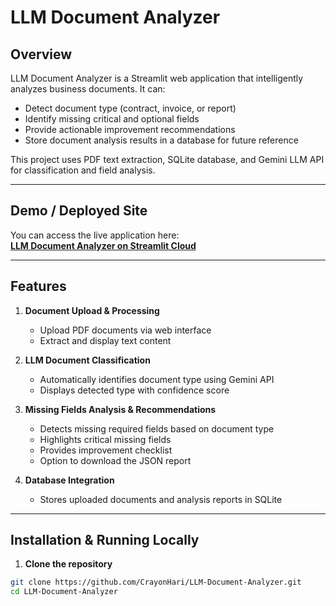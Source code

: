 # LLM Document Analyzer

## Overview
LLM Document Analyzer is a Streamlit web application that intelligently analyzes business documents. It can:

- Detect document type (contract, invoice, or report)  
- Identify missing critical and optional fields  
- Provide actionable improvement recommendations  
- Store document analysis results in a database for future reference  

This project uses PDF text extraction, SQLite database, and Gemini LLM API for classification and field analysis.

---

## Demo / Deployed Site
You can access the live application here:  
[**LLM Document Analyzer on Streamlit Cloud**](https://skillrankproject-uuhg2dr4uuxfr8tymxlwka.streamlit.app/)

---

## Features
1. **Document Upload & Processing**  
   - Upload PDF documents via web interface  
   - Extract and display text content  

2. **LLM Document Classification**  
   - Automatically identifies document type using Gemini API  
   - Displays detected type with confidence score  

3. **Missing Fields Analysis & Recommendations**  
   - Detects missing required fields based on document type  
   - Highlights critical missing fields  
   - Provides improvement checklist  
   - Option to download the JSON report  

4. **Database Integration**  
   - Stores uploaded documents and analysis reports in SQLite  

---

## Installation & Running Locally

1. **Clone the repository**  

```bash
git clone https://github.com/CrayonHari/LLM-Document-Analyzer.git
cd LLM-Document-Analyzer


